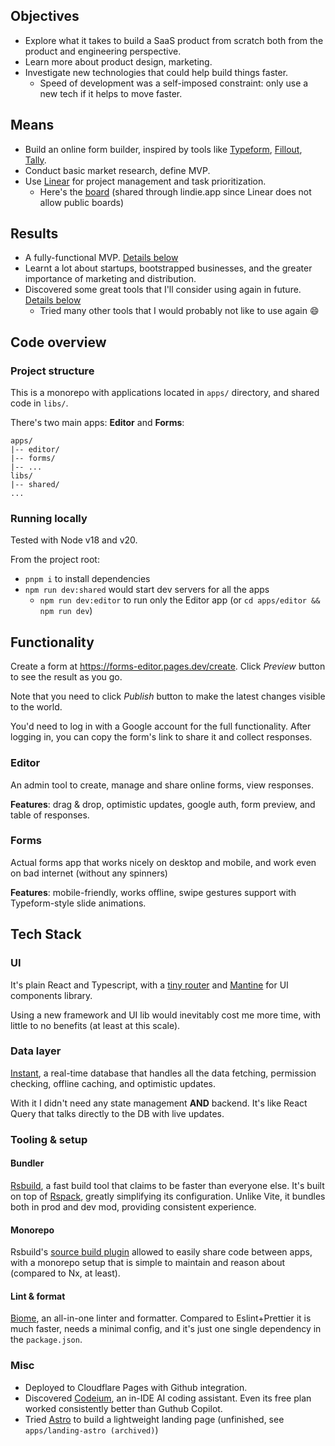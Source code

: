 ## Objectives
- Explore what it takes to build a SaaS product from scratch both from the product and engineering perspective.
- Learn more about product design, marketing.
- Investigate new technologies that could help build things faster.
  - Speed of development was a self-imposed constraint: only use a new tech if it helps to move faster.

## Means
- Build an online form builder, inspired by tools like [Typeform](https://www.typeform.com/), [Fillout](https://www.fillout.com), [Tally](https://tally.so).
- Conduct basic market research, define MVP.
- Use [Linear](https://linear.app/) for project management and task prioritization.
  - Here's the [board](https://lindie.app/share/a04be96d0f7141265a3270e3016258e9df237578) (shared through lindie.app since Linear does not allow public boards)

## Results
- A fully-functional MVP. [Details below](#functionality)
- Learnt a lot about startups, bootstrapped businesses, and the greater importance of marketing and distribution.
- Discovered some great tools that I'll consider using again in future. [Details below](#tech-stack)
  - Tried many other tools that I would probably not like to use again 😄

## Code overview
### Project structure
This is a monorepo with applications located in `apps/` directory, and shared code in `libs/`.

There's two main apps: **Editor** and **Forms**:

```
apps/
|-- editor/
|-- forms/
|-- ...
libs/
|-- shared/
...
```

### Running locally
Tested with Node v18 and v20.

From the project root:
- `pnpm i` to install dependencies
- `npm run dev:shared` would start dev servers for all the apps
  - `npm run dev:editor` to run only the Editor app (or `cd apps/editor && npm run dev`)

## Functionality
Create a form at https://forms-editor.pages.dev/create. Click _Preview_ button to see the result as you go.

Note that you need to click _Publish_ button to make the latest changes visible to the world.

You'd need to log in with a Google account for the full functionality. After logging in, you can copy the form's link to share it and collect responses.

### Editor
An admin tool to create, manage and share online forms, view responses.

**Features**: drag & drop, optimistic updates, google auth, form preview, and table of responses.

### Forms
Actual forms app that works nicely on desktop and mobile, and work even on bad internet (without any spinners)

**Features**: mobile-friendly, works offline, swipe gestures support with Typeform-style slide animations.


## Tech Stack

### UI
It's plain React and Typescript, with a [tiny router](https://github.com/molefrog/wouter) and [Mantine](https://github.com/mantinedev/mantine) for UI components library.

Using a new framework and UI lib would inevitably cost me more time, with little to no benefits (at least at this scale).

### Data layer
[Instant](https://github.com/instantdb/instant), a real-time database that handles all the data fetching, permission checking, offline caching, and optimistic updates.

With it I didn't need any state management **AND** backend. It's like React Query that talks directly to the DB with live updates.


### Tooling & setup

#### Bundler
[Rsbuild](https://github.com/web-infra-dev/rsbuild), a fast build tool that claims to be faster than everyone else. It's built on top of [Rspack](https://github.com/web-infra-dev/rspack), greatly simplifying its configuration. Unlike Vite, it bundles both in prod and dev mod, providing consistent experience.

#### Monorepo
Rsbuild's [source build plugin](https://github.com/rspack-contrib/rsbuild-plugin-source-build) allowed to easily share code between apps, with a monorepo setup that is simple to maintain and reason about (compared to Nx, at least).

#### Lint & format
[Biome](https://github.com/biomejs/biome), an all-in-one linter and formatter. Compared to Eslint+Prettier it is much faster, needs a minimal config, and it's just one single dependency in the `package.json`.

### Misc
- Deployed to Cloudflare Pages with Github integration.
- Discovered [Codeium](https://codeium.com), an in-IDE AI coding assistant. Even its free plan worked consistently better than Guthub Copilot.
- Tried [Astro](https://astro.build/) to build a lightweight landing page (unfinished, see `apps/landing-astro (archived)`)
